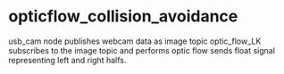 # opticflow_collision_avoidance




usb_cam node publishes webcam data as image topic
optic_flow_LK subscribes to the image topic and performs optic flow sends float signal representing left and right halfs.